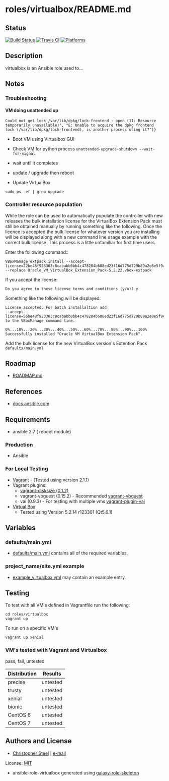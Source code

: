 # roles/virtualbox/README.md

## Status

[![Build Status](https://travis-ci.org/cjsteel/virtualbox.svg?branch=master)](https://travis-ci.org/cjsteel/virtualbox)
[![Travis CI](http://img.shields.io/travis/csteel/virtualbox/default.svg?style=flat)](http://travis-ci.org/csteel/virtualbox/default)
[![Platforms](http://img.shields.io/badge/platforms-debian%20/%20ubuntu-lightgrey.svg?style=flat)](#)

## Description

virtualbox is an Ansible role used to...

## Notes

### Troubleshooting

#### VM doing unattended up

```shell
Could not get lock /var/lib/dpkg/lock-frontend - open (11: Resource temporarily unavailable)", "E: Unable to acquire the dpkg frontend lock (/var/lib/dpkg/lock-frontend), is another process using it?"]}
```

* Boot VM using Virtualbox GUI

* Check VM for python process `unattended-upgrade-shutdown --wait-for-signal`

* wait until it completes
* update /  upgrade then reboot
* Update VirtualBox

```shell
sudo ps -ef | grep upgrade
```



### Controller resource population

While the role can be used to automatically populate the controller with new releases the bulk installation license for the VirtualBox Extension Pack must still be obtained manually by running something like the following. Once the licence is accepted the bulk license for whatever version you are installing will be displayed along with a new command line usage example with the correct bulk license. This process is a little unfamiliar for first time users.

Enter the following command::

```shell
VBoxManage extpack install --accept-license=22be48f923303c8cababb0bb4c478284b688ed23f16d775d729b89a2e8e5f9ac --replace Oracle_VM_VirtualBox_Extension_Pack-5.2.22.vbox-extpack
```

If you accept the license:

```shell
Do you agree to these license terms and conditions (y/n)? y
```

Something like the following will be displayed:

```shell
License accepted. For batch installaltion add
--accept-license=56be48f923303c8cababb0bb4c478284b688ed23f16d775d729b89a2e8e5f9eb
to the VBoxManage command line.

0%...10%...20%...30%...40%...50%...60%...70%...80%...90%...100%
Successfully installed "Oracle VM VirtualBox Extension Pack".
```

Add the bulk license for the new VirtualBox version's Extention Pack `defaults/main.yml`

## Roadmap

* [ROADMAP.md](ROADMAP.md)

## References

* [docs.ansible.com](https://docs.ansible.com/)

## Requirements

* ansible 2.7 ( reboot module)


### Production

* Ansible

### For Local Testing

* [Vagrant](https://www.vagrantup.com/) - (Tested using version 2.1.1)
* Vagrant plugins:
  * [vagrant-disksize (0.1.2)](https://github.com/sprotheroe/vagrant-disksize)
  * vagrant-vbguest (0.15.2) - Recommended [vagrant-vbguest](https://github.com/cjsteel/vagrant-vbguest)
  * vai (0.9.3) - For testing with multiple vms [vagrant-plugin-vai](https://github.com/cjsteel/vagrant-plugin-vai) 
* [Virtual Box](https://www.virtualbox.org/)
  * Tested using Version 5.2.14 r123301 (Qt5.6.1) 

## Variables

### defaults/main.yml

* [defaults/main.yml](defaults/main.yml) contains all of the required variables.

### project_name/site.yml example

* [example_virtualbox.yml](files/example_site.yml) may contain an example entry.

## Testing

To test with all VM's defined in Vagrantfile run the following:

```shell
cd roles/virtualbox
vagrant up
```

To run on a specific VM's
```shell
vagrant up xenial
```

### VM's tested with Vagrant and Virtualbox

pass, fail, untested

| Distribution | Results  |
| ------------ | -------- |
| precise      | untested |
| trusty       | untested |
| xenial       | untested |
| bionic       | untested |
| CentOS 6     | untested |
| CentOS 7     | untested |

## Authors and License

- [Christopher Steel](http://mcin-cnim.ca/) | [e-mail](mailto:christopher.steel@mcgill.ca)

License: [MIT](https://tldrlegal.com/license/mit-license)


* ansible-role-virtualbox generated using [galaxy-role-skeleton](https://github.com/cjsteel/galaxy-role-skeleton)
